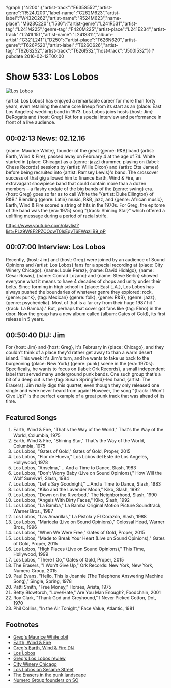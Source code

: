 ?graph {"N200":{"artist-track":"E635S552","artist-genre":"R524J200","label-name":"C262M623","artist-label":"W432C262","artist-name":"R524M623","name-place":"M623C220"},"I536":{"artist-genre":"L241R531","artist-tag":"L241M225","genre-tag":"F420M225","artist-place":"L241E234","artist-track":"L241L151","artist-name":"L241S311","album-artist":"G321L241"},"D250":{"artist-place":"T626N620","artist-genre":"T626P520","artist-label":"T626O626","artist-tag":"T626S252","artist-track":"T626I532","host-track":"J500I532"}}
?pubdate 2016-02-12T00:00

# Show 533: Los Lobos

![Los Lobos](//static.soundopinions.org/images/2016/loslobos_web.jpg)

{artist: Los Lobos} has enjoyed a remarkable career for more than forty years, even retaining the same core lineup from its start as an {place: East Los Angeles} wedding band in 1973. Los Lobos joins hosts {host: Jim} DeRogatis and {host: Greg} Kot for a special interview and performance in front of a live audience.

## 00:02:13 News: 02.12.16
{name: Maurice White}, founder of the great {genre: R&B} band {artist: Earth, Wind & Fire}, passed away on February 4 at the age of 74. White started in {place: Chicago} as a {genre: jazz} drummer, playing on {label: Chess Records} sessions by {artist: Willie Dixon} and {artist: Etta James} before being recruited into {artist: Ramsey Lewis}'s band. The crossover success of that gig allowed him to finance Earth, Wind & Fire, an extravagant showpiece band that could contain more than a dozen members – a flashy update of the big bands of the {genre: swing} era. {host: Greg} goes so far as to call White the "{artist: Duke Ellington} of R&B." Blending {genre: Latin} music, R&B, jazz, and {genre: African music}, Earth, Wind & Fire scored a string of hits in the 1970s. For Greg, the epitome of the band was the {era: 1975} song "{track: Shining Star}" which offered a uplifting message during a period of racial strife.

https://www.youtube.com/playlist?list=PLz9W8F2PZCOowT0IsEqvT6FWgziiB9_pP
## 00:07:00 Interview: Los Lobos
Recently, {host: Jim} and {host: Greg} were joined by an audience of Sound Opinions and {artist: Los Lobos} fans for a special recording at {place: City Winery Chicago}. {name: Louie Perez}, {name: David Hidalgo}, {name: Cesar Rosas}, {name: Conrad Lozano} and {name: Steve Berlin} showed everyone what it means to have 4 decades of chops and unity under their belts. Since forming in high school in {place: East L.A.}, Los Lobos has always pushed the boundaries of whatever genre they explored: rock, {genre: punk}, {tag: Mexican} {genre: folk}, {genre: R&B}, {genre: jazz}, {genre: psychedelia}. Most of that is a far cry from their huge 1987 hit "{track: La Bamba}." But, perhaps that cover got fans like {tag: Elmo} in the door. Now the group has a new album called {album: Gates of Gold}, its first release in 5 years. 

## 00:50:40 DIJ: Jim

For {host: Jim} and {host: Greg}, it's February in {place: Chicago}, and they couldn't think of a place they'd rather get away to than a warm desert island. This week it's Jim's turn, and he wants to take us back to the burgeoning {place: New York} {genre: punk} scene in the {era: 1970s}. Specifically, he wants to focus on {label: Ork Records}, a small independent label that served many underground punk bands. One such group that's a bit of a deep cut is the {tag: Susan Springfield}-led band, {artist: The Erasers}. Jim really digs this quartet, even though they only released one single and were never heard from again! However, the song "{track: I Won't Give Up}" is the perfect example of a great punk track that was ahead of its time. 

## Featured Songs

1. Earth, Wind & Fire, "That's the Way of the World," That's the Way of the World, Columbia, 1975 
1. Earth, Wind & Fire, "Shining Star," That's the Way of the World, Columbia, 1975 
1. Los Lobos, "Gates of Gold," Gates of Gold, Proper, 2015 
1. Los Lobos, "Flor de Huevo," Los Lobos del Este de Los Angeles, Hollywood, 1978 
1. Los Lobos, "Anselma," …And a Time to Dance, Slash, 1983
1. Los Lobos, "Don't Worry Baby (Live on Sound Opinions)," How Will the Wolf Survive?, Slash, 1984
1. Los Lobos, "Let's Say Goodnight," …And a Time to Dance, Slash, 1983
1. Los Lobos, "Kiko and the Lavender Moon," Kiko, Slash, 1992
1. Los Lobos, "Down on the Riverbed," The Neighborhood, Slash, 1990
1. Los Lobos, "Angels With Dirty Faces," Kiko, Slash, 1992
1. Los Lobos, "La Bamba," La Bamba Original Motion Picture Soundtrack, Warner Bros., 1987
1. Los Lobos, "Las Amarillas," La Pistola y El Corazón, Slash, 1988
1. Los Lobos, "Maricela (Live on Sound Opinions)," Colossal Head, Warner Bros., 1996
1. Los Lobos, "When We Were Free," Gates of Gold, Proper, 2015
1. Los Lobos, "Made to Break Your Heart (Live on Sound Opinions)," Gates of Gold, Proper, 2015
1. Los Lobos, "High Places (Live on Sound Opinions)," This Time, Hollywood, 1999
1. Los Lobos, "There I Go," Gates of Gold, Proper, 2015
1. The Erasers, "I Won't Give Up," Ork Records: New York, New York, Numero Group, 2015
1. Paul Evans, "Hello, This Is Joannie (The Telephone Answering Machine Song)," Single, Spring, 1978
1. Patti Smith, "Free Money," Horses, Arista, 1975
1. Betty Blowtorch, "Love/Hate," Are You Man Enough?, Foodchain, 2001
1. Roy Clark, "Thank God and Greyhound," I Never Picked Cotton, Dot, 1970
1. Phil Collins, "In the Air Tonight," Face Value, Atlantic, 1981


## Footnotes
- [Greg's Maurice White obit](http://www.chicagotribune.com/entertainment/music/ct-maurice-white-dead-20160204-column.html)
- [Earth, Wind & Fire](http://www.earthwindandfire.com/)
- [Greg's Earth, Wind & Fire DIJ](/show/312/#earthwindandfire)
- [Los Lobos](http://www.loslobos.org/site/)
- [Greg's Los Lobos review](http://www.chicagotribune.com/entertainment/music/kot/ct-ott-1127-los-lobos-20151123-column.html)
- [City Winery Chicago](http://www.citywinery.com/chicago/)
- [Los Lobos on Sesame Street](https://www.youtube.com/watch?v=uhzh2LHPzOo)
- [The Erasers in the punk landscape](http://flavorwire.com/555685/the-forgotten-women-of-punk-cbgb-vets-the-erasers-on-their-radically-populist-art-punk)
- [Numero Group founders on SO](/show/167/#numerogroup)
